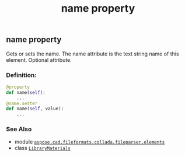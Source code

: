 ﻿---
title: name property
second_title: Aspose.CAD for Python via .NET API References
description: 
type: docs
weight: 70
url: /python-net/aspose.cad.fileformats.collada.fileparser.elements/librarymaterials/name/
is_root: false
---

## name property


Gets or sets the name.
The name attribute is the text string name of this element. Optional attribute.
### Definition:
```python
@property
def name(self):
    ...
@name.setter
def name(self, value):
    ...
```

### See Also
* module [`aspose.cad.fileformats.collada.fileparser.elements`](../../)
* class [`LibraryMaterials`](/cad/python-net/aspose.cad.fileformats.collada.fileparser.elements/librarymaterials)
